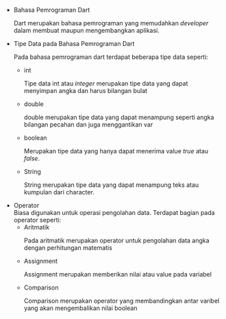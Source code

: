 <ul>
    <li>Bahasa Pemrograman Dart </br>
    <p>Dart merupakan bahasa pemrograman yang memudahkan <i>developer</i> dalam membuat maupun mengembangkan aplikasi. </p>
    <li>Tipe Data pada Bahasa Pemrograman Dart </br>
    <p> Pada bahasa pemrograman dart terdapat beberapa tipe data seperti:
        <ul>
            <li> int </br>
            <p>Tipe data int atau <i>integer</i> merupakan tipe data yang dapat menyimpan angka dan harus bilangan bulat</p>
            <li> double </br>
            <p>double merupakan tipe data yang dapat menampung seperti angka bilangan pecahan dan juga menggantikan var</p>
            <li> boolean </br>
            <p>Merupakan tipe data yang hanya dapat menerima value <i>true</i> atau <i>false</i>.</p>
            <li> String</br>
            <p>String merupakan tipe data yang dapat menampung teks atau kumpulan dari character.</p>
        </ul>
    <li> Operator </br>
        Biasa digunakan untuk operasi pengolahan data. Terdapat bagian pada operator seperti:
        <ul>
            <li>Aritmatik </br>
            <p>Pada aritmatik merupakan operator untuk pengolahan data angka dengan perhitungan matematis</p>
            <li>Assignment </br>
            <p>Assignment merupakan memberikan nilai atau value pada variabel</p>
            <li>Comparison </br>
            <p>Comparison merupakan operator yang membandingkan antar varibel yang akan mengembalikan nilai boolean</p>
        </ul>
</ul>